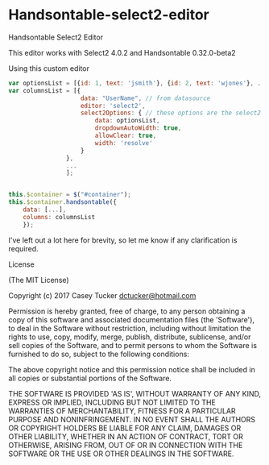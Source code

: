 Handsontable-select2-editor
===========================

Handsontable Select2 Editor

This editor works with Select2 4.0.2 and Handsontable 0.32.0-beta2


Using this custom editor

```JAVASCRIPT
var optionsList = [{id: 1, text: 'jsmith'}, {id: 2, text: 'wjones'}, ...];
var columnsList = [{
                    data: "UserName", // from datasource
                    editor: 'select2',
                    select2Options: { // these options are the select2 initialization options 
                        data: optionsList,
                        dropdownAutoWidth: true,
                        allowClear: true,
                        width: 'resolve'
                    }
                },
                ...
                ];


this.$container = $("#container");
this.$container.handsontable({
    data: [...],
    columns: columnsList
    });
```

I've left out a lot here for brevity, so let me know if any clarification is required.



License

(The MIT License)

Copyright (c) 2017 Casey Tucker <dctucker@hotmail.com>

Permission is hereby granted, free of charge, to any person obtaining a copy of this software and associated documentation files (the 'Software'), to deal in the Software without restriction, including without limitation the rights to use, copy, modify, merge, publish, distribute, sublicense, and/or sell copies of the Software, and to permit persons to whom the Software is furnished to do so, subject to the following conditions:

The above copyright notice and this permission notice shall be included in all copies or substantial portions of the Software.

THE SOFTWARE IS PROVIDED 'AS IS', WITHOUT WARRANTY OF ANY KIND, EXPRESS OR IMPLIED, INCLUDING BUT NOT LIMITED TO THE WARRANTIES OF MERCHANTABILITY, FITNESS FOR A PARTICULAR PURPOSE AND NONINFRINGEMENT. IN NO EVENT SHALL THE AUTHORS OR COPYRIGHT HOLDERS BE LIABLE FOR ANY CLAIM, DAMAGES OR OTHER LIABILITY, WHETHER IN AN ACTION OF CONTRACT, TORT OR OTHERWISE, ARISING FROM, OUT OF OR IN CONNECTION WITH THE SOFTWARE OR THE USE OR OTHER DEALINGS IN THE SOFTWARE.
